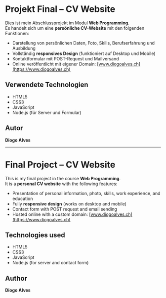 # Projekt Final – CV Website

Dies ist mein Abschlussprojekt im Modul **Web Programming**.  
Es handelt sich um eine **persönliche CV-Website** mit den folgenden Funktionen:

- Darstellung von persönlichen Daten, Foto, Skills, Berufserfahrung und Ausbildung  
- Vollständig **responsives Design** (funktioniert auf Desktop und Mobile)  
- Kontaktformular mit POST-Request und Mailversand  
- Online veröffentlicht mit eigener Domain: [www.diogoalves.ch](https://www.diogoalves.ch)

## Verwendete Technologien
- HTML5  
- CSS3  
- JavaScript  
- Node.js (für Server und Formular)  

## Autor
**Diogo Alves**  


---

# Final Project – CV Website

This is my final project in the course **Web Programming**.  
It is a **personal CV website** with the following features:

- Presentation of personal information, photo, skills, work experience, and education  
- Fully **responsive design** (works on desktop and mobile)  
- Contact form with POST request and email sending  
- Hosted online with a custom domain: [www.diogoalves.ch](https://www.diogoalves.ch)

## Technologies used
- HTML5  
- CSS3  
- JavaScript  
- Node.js (for server and contact form)  

## Author
**Diogo Alves**
